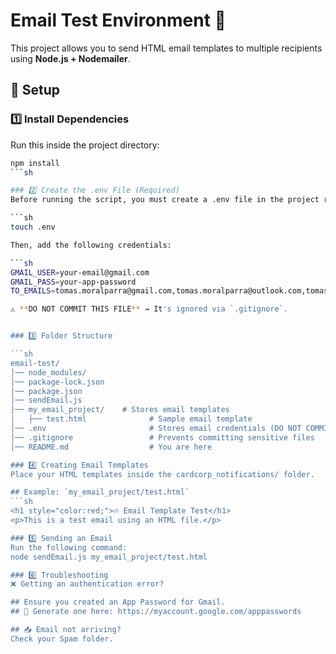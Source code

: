# Email Test Environment 📧

This project allows you to send HTML email templates to multiple recipients using **Node.js + Nodemailer**.

## 🚀 Setup

### 1️⃣ Install Dependencies
Run this inside the project directory:

```sh
npm install
```sh

### 2️⃣ Create the .env File (Required)
Before running the script, you must create a .env file in the project root:

```sh
touch .env

Then, add the following credentials:

```sh
GMAIL_USER=your-email@gmail.com
GMAIL_PASS=your-app-password
TO_EMAILS=tomas.moralparra@gmail.com,tomas.moralparra@outlook.com,tomas.moralparra@yahoo.com,tomas@zing.gg

⚠ **DO NOT COMMIT THIS FILE** → It's ignored via `.gitignore`.


### 3️⃣ Folder Structure

```sh
email-test/
│── node_modules/
│── package-lock.json
│── package.json
│── sendEmail.js
│── my_email_project/    # Stores email templates
│   ├── test.html              # Sample email template
│── .env                       # Stores email credentials (DO NOT COMMIT)
│── .gitignore                 # Prevents committing sensitive files
│── README.md                  # You are here

### 4️⃣ Creating Email Templates
Place your HTML templates inside the cardcorp_notifications/ folder.

## Example: `my_email_project/test.html`
```sh
<h1 style="color:red;">🔥 Email Template Test</h1>
<p>This is a test email using an HTML file.</p>

### 5️⃣ Sending an Email
Run the following command:
node sendEmail.js my_email_project/test.html

### 6️⃣ Troubleshooting
❌ Getting an authentication error?

## Ensure you created an App Password for Gmail.
## 🔗 Generate one here: https://myaccount.google.com/apppasswords

## 📥 Email not arriving?
Check your Spam folder.
